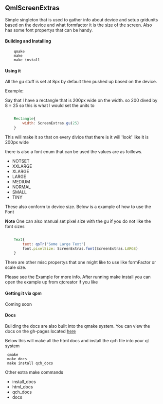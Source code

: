 ## QmlScreenExtras

Simple singleton that is used to gather info about device and setup gridunits based on
the device and what formfactor it is the size of the screen. Also has some font propertys
that can be handy.

#### Building and Installing
````
    qmake
    make
    make install
````

#### Using it

All the gu stuff is set at 8px by default then pushed up based on the device.

Example:

Say that I have a rectangle that is 200px wide on the width.  so 200 dived by 8 = 25 so this is what I would set the units to


````qml

    Rectangle{
        width: ScreenExtras.gu(25)
    }

````


This will make it so that on every divice that there is it will 'look' like it is 200px wide

there is also a font enum that can be used the values are as foillows.

* NOTSET
* XXLARGE
* XLARGE
* LARGE
* MEDIUM
* NORMAL
* SMALL
* TINY

These also conform to device size.  Below is a example of how to use the Font

**Note** One can also manual set pixel size with the gu if you do not like the font sizes

````qml

    Text{
        text: qsTr("Some Large Text")
        font.pixelSize: ScreenExtras.font(ScreenExtras.LARGE)
    }

````


 There are other misc propertys that one might like to use like formFactor or scale size.



Please see the Example for more info. After running make install you can open the example up from qtcreator if you like


#### Getting it via qpm

Coming soon


#### Docs

Building the docs are also built into the qmake system. You can view the docs on the gh-pages
located [here]()

Below this will make all the html docs and install the qch file into your qt system

````make
 qmake
 make docs
 make install qch_docs

````

Other extra make commands

* install_docs
* html_docs
* qch_docs
* docs


